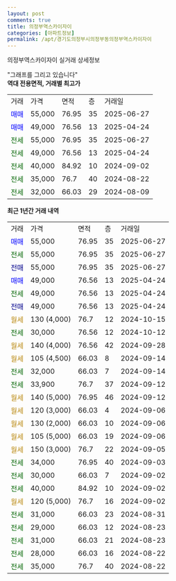 ```yaml
---
layout: post
comments: true
title: 의정부역스카이자이
categories: [아파트정보]
permalink: /apt/경기도의정부시의정부동의정부역스카이자이
---
```


의정부역스카이자이 실거래 상세정보

<script type="text/javascript">
  google.charts.load('current', {'packages':['line', 'corechart']});
  google.charts.setOnLoadCallback(drawChart);

  function drawChart() {
    var data = new google.visualization.DataTable();
    data.addColumn('date', '거래일');
    data.addColumn('number', "매매");
    data.addColumn('number', "전세");
    data.addColumn('number', "전매");

    data.addRows([[new Date(Date.parse("2025-06-27")), 55000, null, null], [new Date(Date.parse("2025-06-27")), null, 55000, null], [new Date(Date.parse("2025-06-27")), null, null, 55000], [new Date(Date.parse("2025-04-24")), 49000, null, null], [new Date(Date.parse("2025-04-24")), null, 49000, null], [new Date(Date.parse("2025-04-24")), null, null, 49000], [new Date(Date.parse("2024-10-15")), null, null, null], [new Date(Date.parse("2024-10-12")), null, 30000, null], [new Date(Date.parse("2024-09-28")), null, null, null], [new Date(Date.parse("2024-09-14")), null, null, null], [new Date(Date.parse("2024-09-14")), null, 32000, null], [new Date(Date.parse("2024-09-12")), null, 33900, null], [new Date(Date.parse("2024-09-12")), null, null, null], [new Date(Date.parse("2024-09-06")), null, null, null], [new Date(Date.parse("2024-09-06")), null, null, null], [new Date(Date.parse("2024-09-06")), null, null, null], [new Date(Date.parse("2024-09-05")), null, null, null], [new Date(Date.parse("2024-09-03")), null, 34000, null], [new Date(Date.parse("2024-09-02")), null, 30000, null], [new Date(Date.parse("2024-09-02")), null, 40000, null], [new Date(Date.parse("2024-09-02")), null, null, null], [new Date(Date.parse("2024-08-31")), null, 31000, null], [new Date(Date.parse("2024-08-23")), null, 29000, null], [new Date(Date.parse("2024-08-23")), null, 31000, null], [new Date(Date.parse("2024-08-22")), null, 28000, null], [new Date(Date.parse("2024-08-22")), null, 35000, null]]);

    var options = {
      hAxis: {
        format: 'yyyy/MM/dd'
      },    
      lineWidth: 0,
      pointsVisible: true,    
      title: '최근 1년간 유형별 실거래가 분포',
      legend: { position: 'bottom' }
    };

    var formatter = new google.visualization.NumberFormat({pattern:'###,###'} );
    formatter.format(data, 1);
    formatter.format(data, 2);
    
    setTimeout(function() {
        var chart = new google.visualization.LineChart(document.getElementById('columnchart_material'));
        chart.draw(data, (options));
        document.getElementById('loading').style.display = 'none';
    }, 200);
  }
</script>


<div id="loading" style="z-index:20; display: block; margin-left: 0px">"그래프를 그리고 있습니다"</div>
<div id="columnchart_material" style="width: 95%; margin-left: 0px; display: block"></div>
<!-- contents start -->
<b>역대 전용면적, 거래별 최고가</b>
<table class="sortable">
    <tr>
      <td>거래</td>
      <td>가격</td>
      <td>면적</td>
      <td>층</td>
      <td>거래일</td>
    </tr>
        <tr>
          <td><a style="color: blue">매매</a></td>
          <td>55,000</td>
          <td>76.95</td>
          <td>35</td>
          <td>2025-06-27</td>
        </tr>            <tr>
          <td><a style="color: blue">매매</a></td>
          <td>49,000</td>
          <td>76.56</td>
          <td>13</td>
          <td>2025-04-24</td>
        </tr>        
        <tr>
              <td><a style="color: darkgreen">전세</a></td>
              <td>55,000</td>
              <td>76.95</td>
              <td>35</td>
              <td>2025-06-27</td>
            </tr>            <tr>
              <td><a style="color: darkgreen">전세</a></td>
              <td>49,000</td>
              <td>76.56</td>
              <td>13</td>
              <td>2025-04-24</td>
            </tr>            <tr>
              <td><a style="color: darkgreen">전세</a></td>
              <td>40,000</td>
              <td>84.92</td>
              <td>10</td>
              <td>2024-09-02</td>
            </tr>            <tr>
              <td><a style="color: darkgreen">전세</a></td>
              <td>35,000</td>
              <td>76.7</td>
              <td>40</td>
              <td>2024-08-22</td>
            </tr>            <tr>
              <td><a style="color: darkgreen">전세</a></td>
              <td>32,000</td>
              <td>66.03</td>
              <td>29</td>
              <td>2024-08-09</td>
            </tr>        
    
</table>

<b>최근 1년간 거래 내역</b>

<table class="sortable">
    <tr>
      <td>거래</td>
      <td>가격</td>
      <td>면적</td>
      <td>층</td>
      <td>거래일</td>
    </tr>
    <tr>
      <td><a style="color: blue">매매</a></td>
      <td>55,000</td>
      <td>76.95</td>
      <td>35</td>
      <td>2025-06-27</td>
    </tr>          <tr>
      <td><a style="color: darkgreen">전세</a></td>
      <td>55,000</td>
      <td>76.95</td>
      <td>35</td>
      <td>2025-06-27</td>
    </tr>          <tr>
      <td><a style="color: darkblue">전매</a></td>
      <td>55,000</td>
      <td>76.95</td>
      <td>35</td>
      <td>2025-06-27</td>
    </tr>          <tr>
      <td><a style="color: blue">매매</a></td>
      <td>49,000</td>
      <td>76.56</td>
      <td>13</td>
      <td>2025-04-24</td>
    </tr>          <tr>
      <td><a style="color: darkgreen">전세</a></td>
      <td>49,000</td>
      <td>76.56</td>
      <td>13</td>
      <td>2025-04-24</td>
    </tr>          <tr>
      <td><a style="color: darkblue">전매</a></td>
      <td>49,000</td>
      <td>76.56</td>
      <td>13</td>
      <td>2025-04-24</td>
    </tr>          <tr>
      <td><a style="color: darkgoldenrod">월세</a></td>
      <td>130 (4,000)</td>
      <td>76.7</td>
      <td>12</td>
      <td>2024-10-15</td>
    </tr>          <tr>
      <td><a style="color: darkgreen">전세</a></td>
      <td>30,000</td>
      <td>76.56</td>
      <td>12</td>
      <td>2024-10-12</td>
    </tr>          <tr>
      <td><a style="color: darkgoldenrod">월세</a></td>
      <td>140 (4,000)</td>
      <td>76.56</td>
      <td>42</td>
      <td>2024-09-28</td>
    </tr>          <tr>
      <td><a style="color: darkgoldenrod">월세</a></td>
      <td>105 (4,500)</td>
      <td>66.03</td>
      <td>8</td>
      <td>2024-09-14</td>
    </tr>          <tr>
      <td><a style="color: darkgreen">전세</a></td>
      <td>32,000</td>
      <td>66.03</td>
      <td>7</td>
      <td>2024-09-14</td>
    </tr>          <tr>
      <td><a style="color: darkgreen">전세</a></td>
      <td>33,900</td>
      <td>76.7</td>
      <td>37</td>
      <td>2024-09-12</td>
    </tr>          <tr>
      <td><a style="color: darkgoldenrod">월세</a></td>
      <td>140 (5,000)</td>
      <td>76.95</td>
      <td>46</td>
      <td>2024-09-12</td>
    </tr>          <tr>
      <td><a style="color: darkgoldenrod">월세</a></td>
      <td>120 (3,000)</td>
      <td>66.03</td>
      <td>4</td>
      <td>2024-09-06</td>
    </tr>          <tr>
      <td><a style="color: darkgoldenrod">월세</a></td>
      <td>130 (2,000)</td>
      <td>66.03</td>
      <td>10</td>
      <td>2024-09-06</td>
    </tr>          <tr>
      <td><a style="color: darkgoldenrod">월세</a></td>
      <td>105 (5,000)</td>
      <td>66.03</td>
      <td>19</td>
      <td>2024-09-06</td>
    </tr>          <tr>
      <td><a style="color: darkgoldenrod">월세</a></td>
      <td>150 (3,000)</td>
      <td>76.7</td>
      <td>22</td>
      <td>2024-09-05</td>
    </tr>          <tr>
      <td><a style="color: darkgreen">전세</a></td>
      <td>34,000</td>
      <td>76.95</td>
      <td>40</td>
      <td>2024-09-03</td>
    </tr>          <tr>
      <td><a style="color: darkgreen">전세</a></td>
      <td>30,000</td>
      <td>66.03</td>
      <td>7</td>
      <td>2024-09-02</td>
    </tr>          <tr>
      <td><a style="color: darkgreen">전세</a></td>
      <td>40,000</td>
      <td>84.92</td>
      <td>10</td>
      <td>2024-09-02</td>
    </tr>          <tr>
      <td><a style="color: darkgoldenrod">월세</a></td>
      <td>120 (5,000)</td>
      <td>76.7</td>
      <td>16</td>
      <td>2024-09-02</td>
    </tr>          <tr>
      <td><a style="color: darkgreen">전세</a></td>
      <td>31,000</td>
      <td>66.03</td>
      <td>23</td>
      <td>2024-08-31</td>
    </tr>          <tr>
      <td><a style="color: darkgreen">전세</a></td>
      <td>29,000</td>
      <td>66.03</td>
      <td>12</td>
      <td>2024-08-23</td>
    </tr>          <tr>
      <td><a style="color: darkgreen">전세</a></td>
      <td>31,000</td>
      <td>66.03</td>
      <td>21</td>
      <td>2024-08-23</td>
    </tr>          <tr>
      <td><a style="color: darkgreen">전세</a></td>
      <td>28,000</td>
      <td>66.03</td>
      <td>16</td>
      <td>2024-08-22</td>
    </tr>          <tr>
      <td><a style="color: darkgreen">전세</a></td>
      <td>35,000</td>
      <td>76.7</td>
      <td>40</td>
      <td>2024-08-22</td>
    </tr>      </table>
<!-- contents end -->    


